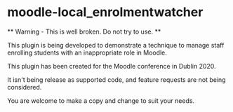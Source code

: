 # moodle-local_enrolmentwatcher

** Warning - This is well broken. Do not try to use. **

This plugin is being developed to demonstrate a technique to manage staff enrolling students with an inappropriate role in Moodle.

This plugin has been created for the Moodle conference in Dublin 2020.

It isn't being release as supported code, and feature requests are not being considered.

You are welcome to make a copy and change to suit your needs.